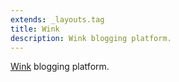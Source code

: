 ```yaml
---
extends: _layouts.tag
title: Wink
description: Wink blogging platform.
---
```


[Wink](https://wink.themsaid.com/) blogging platform.

